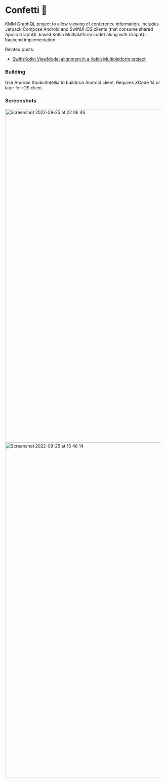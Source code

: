 # Confetti 🎊

KMM GraphQL project to allow viewing of conference information. Includes Jetpack Compose Android and SwiftUI iOS clients (that consume shared Apollo GraphQL based Kotlin Multiplatform code) along with GraphQL backend implementation.

Related posts:
* [Swift/Kotlin ViewModel alignment in a Kotlin Multiplatform project](https://johnoreilly.dev/posts/swift-kotlin-viewmodel-kmm-comparison/)


### Building
Use Android Studio/IntelliJ to build/run Android client.
Requires XCode 14 or later for iOS client.

### Screenshots 

<img width="1076" alt="Screenshot 2022-09-25 at 22 06 46" src="https://user-images.githubusercontent.com/6302/192165907-b0c467cb-5c5e-400b-b014-8d72c7a3424b.png">

<img width="1081" alt="Screenshot 2022-09-25 at 16 48 14" src="https://user-images.githubusercontent.com/6302/192152571-3f697d34-5b26-4111-b1ea-60e98de60ffa.png">

